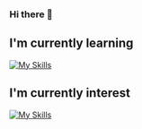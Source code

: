 ### Hi there 👋

## I'm currently learning

[![My Skills](https://skillicons.dev/icons?i=git,linux,js,html,css,tailwind,vite,electron,nodejs)](https://skillicons.dev)

## I'm currently interest

[![My Skills](https://skillicons.dev/icons?i=ts,babel,discord,docker,figma,firebase,nginx)](https://skillicons.dev)
<!--
**energyzunda/energyzunda** is a ✨ _special_ ✨ repository because its `README.md` (this file) appears on your GitHub profile.

Here are some ideas to get you started:

- 🔭 I’m currently working on ...
- 🌱 I’m currently learning ...
- 👯 I’m looking to collaborate on ...
- 🤔 I’m looking for help with ...
- 💬 Ask me about ...
- 📫 How to reach me: ...
- 😄 Pronouns: ...
- ⚡ Fun fact: ...
-->
